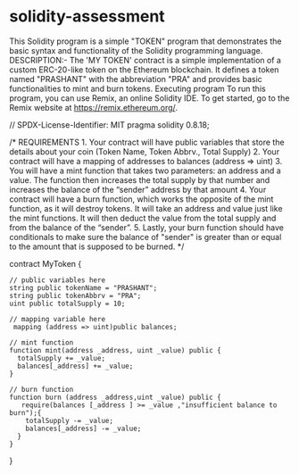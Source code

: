 # solidity-assessment 
This Solidity program is a simple "TOKEN" program that demonstrates the basic syntax and functionality of the Solidity programming language.
DESCRIPTION:-
The 'MY TOKEN' contract is a simple implementation of a custom ERC-20-like token on the Ethereum blockchain. It defines a token named 
"PRASHANT" with the abbreviation "PRA" and provides basic functionalities to mint and burn tokens.
Executing program
To run this program, you can use Remix, an online Solidity IDE. To get started, go to the Remix website at https://remix.ethereum.org/.




// SPDX-License-Identifier: MIT
pragma solidity 0.8.18;

/*
       REQUIREMENTS
    1. Your contract will have public variables that store the details about your coin (Token Name, Token Abbrv., Total Supply)
    2. Your contract will have a mapping of addresses to balances (address => uint)
    3. You will have a mint function that takes two parameters: an address and a value. 
       The function then increases the total supply by that number and increases the balance 
       of the “sender” address by that amount
    4. Your contract will have a burn function, which works the opposite of the mint function, as it will destroy tokens. 
       It will take an address and value just like the mint functions. It will then deduct the value from the total supply 
       and from the balance of the “sender”.
    5. Lastly, your burn function should have conditionals to make sure the balance of "sender" is greater than or equal 
       to the amount that is supposed to be burned.
*/

contract MyToken {

    // public variables here
    string public tokenName = "PRASHANT";
    string public tokenAbbrv = "PRA";
    uint public totalSupply = 10;

    // mapping variable here
     mapping (address => uint)public balances;

    // mint function
    function mint(address _address, uint _value) public {
      totalSupply += _value;
      balances[_address] += _value;
    }   
  
    // burn function
    function burn (address _address,uint _value) public {
       require(balances [_address ] >= _value ,"insufficient balance to burn");{
        totalSupply -= _value;
        balances[_address] -= _value;
      }
    }

}
